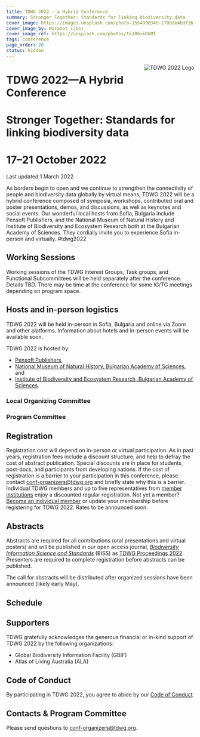 ```yaml
---
title: TDWG 2022 - a Hybrid Conference
summary: Stronger Together: Standards for linking biodiversity data
cover_image: https://images.unsplash.com/photo-1554990349-170b9e4bdf3b
cover_image_by: Waranot (Joe)
cover_image_ref: https://unsplash.com/photos/tkJ06vkDkMI 
tags: conference
page_order: 28
status: hidden
---
```


<img src="https://static.tdwg.org/conferences/2022/tdwg-2022-logo-sm.png" alt="TDWG 2022 Logo" style="float:right;padding-left:10px;padding-bottom:10px">

# TDWG 2022—A Hybrid Conference

# Stronger Together: Standards for linking biodiversity data

# 17–21 October 2022

Last updated 1 March 2022

<!-- Translations: ES, FR, JP -->

As borders begin to open and we continue to strengthen the connectivity of people and biodiversity data globally by virtual means, TDWG 2022 will be a hybrid conference composed of symposia, workshops, contributed oral and poster presentations, demos, and discussions, as well as keynotes and social events. Our wonderful local hosts from Sofia, Bulgaria include Pensoft Publishers, and the National Museum of Natural History and Institute of Biodiversity and Ecosystem Research both at the Bulgarian Academy of Sciences. They cordially invite you to experience Sofia in-person and virtually. #tdwg2022

## Working Sessions

Working sessions of the TDWG Interest Groups, Task groups, and Functional Subcommittees will be held separately after the conference. Details TBD. There may be time at the conference for some IG/TG meetings depending on program space.

## Hosts and in-person logistics

TDWG 2022 will be held in-person in Sofia, Bulgaria and online via Zoom and other platforms. Information about hotels and in-person events will be available soon.

TDWG 2022 is hosted by:

- [Pensoft Publishers](https://pensoft.net/),
- [National Museum of Natural History, Bulgarian Academy of Sciences](https://www.nmnhs.com/), and 
- [Institute of Biodiversity and Ecosystem Research, Bulgarian Academy of Sciences](http://www.iber.bas.bg/).


### Local Organizing Committee 

### Program Committee

## Registration

Registration cost will depend on in-person or virtual participation. As in past years, registration fees include a discount structure, and help to defray the cost of abstract publication. Special discounts are in place for students, post-docs, and participants from developing nations. If the cost of registration is a barrier to your participation in this conference, please contact [conf-organizers@tdwg.org](mailto:conf-organizers@tdwg.org) and briefly state why this is a barrier. Individual TDWG members and up to five representatives from [member institutions](https://www.tdwg.org/about/membership/#institutional%20members%202022_1) enjoy a discounted regular registration. Not yet a member? [Become an individual member](https://zohosecurepay.com/checkout/wc9vqum-8am1lyxy1fswt/Individual-TDWG-Membership) or update your membership before registering for TDWG 2022. Rates to be announced soon.

## Abstracts

Abstracts are required for all contributions (oral presentations and virtual posters) and will be published in our open access journal, _[Biodiversity Information Science and Standards](https://biss.pensoft.net/)_ (BISS) as [TDWG Proceedings 2022](https://biss.pensoft.net/collection/293/). Presenters are required to complete registration before abstracts can be published.

The call for abstracts will be distributed after organized sessions have been announced (likely early May).

## Schedule
 
## Supporters

TDWG gratefully acknowledges the generous financial or in-kind support of TDWG 2022 by the following organizations:

- Global Biodiversity Information Facility (GBIF)
- Atlas of Living Australia (ALA)

## Code of Conduct

By participating in TDWG 2022, you agree to abide by our [Code of Conduct](https://www.tdwg.org/about/code-of-conduct/).

## Contacts & Program Committee

Please send questions to [conf-organizers@tdwg.org](mailto:conf-organizers@tdwg.org).


